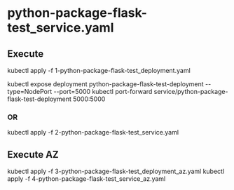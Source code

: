 # python-package-flask-test_service.yaml

## Execute
kubectl apply -f 1-python-package-flask-test_deployment.yaml

kubectl expose deployment python-package-flask-test-deployment --type=NodePort --port=5000
kubectl port-forward service/python-package-flask-test-deployment 5000:5000
### OR
kubectl apply -f 2-python-package-flask-test_service.yaml

## Execute AZ
kubectl apply -f 3-python-package-flask-test_deployment_az.yaml
kubectl apply -f 4-python-package-flask-test_service_az.yaml
